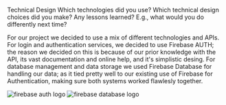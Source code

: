 
Technical Design
Which technologies did you use?
Which technical design choices did you make?
Any lessons learned? E.g., what would you do differently next time?


For our project we decided to use a mix of different technologies and APIs. For login and authentication services, we decided to use Firebase AUTH; the reason we decided on this is because of our prior knowledge with the API, its vast documentation and online help, and it's simplistic desing. For database management and data storage we used Firebase Database for handling our data; as it tied pretty well to our existing use of Firebase for Authentication, making sure both systems worked flawlesly together.

![firebase auth logo](https://2.bp.blogspot.com/-2L3KX_48TEQ/XJ0AIfGqG9I/AAAAAAAADew/tiTNwPkS84Y2lPmM8z6IQadB_TRxETHLwCLcBGAs/s1600/Firebase%2BAuthentication%2B%25282-%2BHorizontal%2BLockup%252C%2BLight%2529.png)    ![firebase database logo](https://firebase.google.com/images/brand-guidelines/lockup_realtime-database.png)

